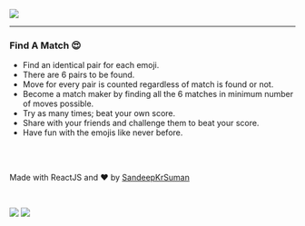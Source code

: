 ![](./public/famdemo.gif)

---

### Find A Match 😍

- Find an identical pair for each emoji.
- There are 6 pairs to be found.
- Move for every pair is counted regardless of match is found or not.
- Become a match maker by finding all the 6 matches in minimum number of moves possible.
- Try as many times; beat your own score.
- Share with your friends and challenge them to beat your score.
- Have fun with the emojis like never before.

<br><br>

Made with ReactJS and ❤ by [SandeepKrSuman](https://github.com/SandeepKrSuman)

<br>
  
![](https://img.shields.io/badge/-powered%20by-white?style=for-the-badge)
[![](https://img.shields.io/badge/MUI-0081CB?style=for-the-badge&logo=mui&logoColor=white)](https://mui.com/)
